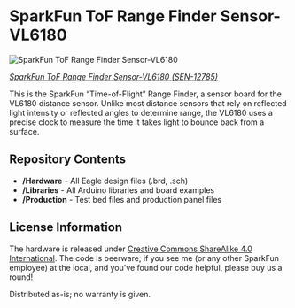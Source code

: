 SparkFun ToF Range Finder Sensor-VL6180
=========================================


![SparkFun ToF Range Finder Sensor-VL6180](https://cdn.sparkfun.com//assets/parts/9/5/9/7/12785-01.jpg)

[*SparkFun ToF Range Finder Sensor-VL6180 (SEN-12785)*](https://www.sparkfun.com/products/12785)

This is the SparkFun “Time-of-Flight” Range Finder, a sensor board for the VL6180 distance sensor. 
Unlike most distance sensors that rely on reflected light intensity or reflected angles to determine range, 
the VL6180 uses a precise clock to measure the time it takes light to bounce back from a surface.

Repository Contents
-------------------
* **/Hardware** - All Eagle design files (.brd, .sch)
* **/Libraries** - All Arduino libraries and board examples
* **/Production** - Test bed files and production panel files


License Information
-------------------
The hardware is released under [Creative Commons ShareAlike 4.0 International](https://creativecommons.org/licenses/by-sa/4.0/).
The code is beerware; if you see me (or any other SparkFun employee) at the local, and you've found our code helpful, please buy us a round!

Distributed as-is; no warranty is given.
